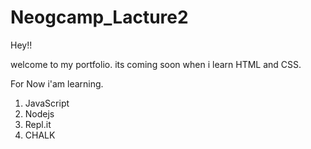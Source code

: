 # Neogcamp_Lacture2
Hey!! 

welcome to my portfolio. its coming soon when i learn HTML and CSS.

For Now i'am learning.
1. JavaScript
1. Nodejs
1. Repl.it
1. CHALK